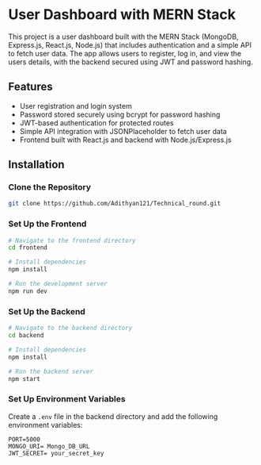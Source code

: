 # User Dashboard with MERN Stack

This project is a user dashboard built with the MERN Stack (MongoDB, Express.js, React.js, Node.js) that includes authentication and a simple API to fetch user data. The app allows users to register, log in, and view the users details, with the backend secured using JWT and password hashing.

## Features

- User registration and login system
- Password stored securely using bcrypt for password hashing
- JWT-based authentication for protected routes
- Simple API integration with JSONPlaceholder to fetch user data
- Frontend built with React.js and backend with Node.js/Express.js

## Installation

### Clone the Repository
```sh
git clone https://github.com/Adithyan121/Technical_round.git
```

### Set Up the Frontend
```sh
# Navigate to the frontend directory
cd frontend

# Install dependencies
npm install

# Run the development server
npm run dev
```

### Set Up the Backend
```sh
# Navigate to the backend directory
cd backend

# Install dependencies
npm install

# Run the backend server
npm start
```

### Set Up Environment Variables
Create a `.env` file in the backend directory and add the following environment variables:

```
PORT=5000
MONGO_URI= Mongo_DB_URL
JWT_SECRET= your_secret_key 
```

